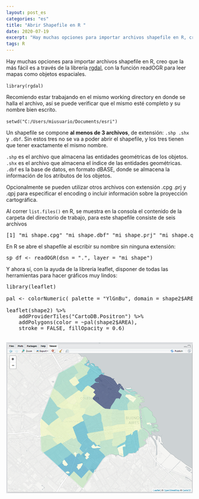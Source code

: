 ```yaml
---
layout: post_es
categories: "es"
title: "Abrir Shapefile en R "
date: 2020-07-19
excerpt: "Hay muchas opciones para importar archivos shapefile en R, creo que la más fácil es a través de la librería rgdal..."
tags: R
---
```


Hay muchas opciones para importar archivos shapefile en R, creo que la más fácil es a través de la librería [rgdal](#https://cran.r-project.org/web/packages/rgdal/rgdal.pdf),  con la función readOGR para leer mapas como objetos espaciales.

<!--more-->

`library(rgdal)`

Recomiendo estar trabajando en el mismo working directory en donde se halla el archivo, así se puede verificar que el mismo esté completo y su nombre bien escrito.

`setwd("C:/Users/miusuario/Documents/esri")`

Un shapefile se compone **al menos de 3 archivos**, de extensión: `.shp .shx` y `.dbf`. Sin estos tres no se va a poder abrir el shapefile, y los tres tienen que tener exactamente el mismo nombre.

`.shp` es el archivo que almacena las entidades geométricas de los objetos.
`.shx` es el archivo que almacena el índice de las entidades geométricas.
`.dbf` es la base de datos, en formato dBASE, donde se almacena la información de los atributos de los objetos.

Opcionalmente se pueden utilizar otros archivos con extensión .cpg .prj y .qpj para especificar el encoding o incluir información sobre la proyección cartográfica.

Al correr `list.files()` en R, se muestra en la consola el contenido de la carpeta del directorio de trabajo, para este shapefile consiste de seis archivos

<pre>
[1] "mi_shape.cpg" "mi_shape.dbf" "mi_shape.prj" "mi_shape.qpj" "mi_shape.shp" "mi_shape.shx"
</pre>

En R se abre el shapefile al escribir su nombre sin ninguna extensión:

<pre>
sp_df <- readOGR(dsn = ".", layer = "mi_shape")
</pre>

Y ahora sí, con la ayuda de la librería leaflet,  disponer de todas las herramientas para hacer gráficos muy lindos:

<pre>
library(leaflet)

pal <- colorNumeric( palette = "YlGnBu", domain = shape2$AREA)

leaflet(shape2) %>%
    addProviderTiles("CartoDB.Positron") %>%
    addPolygons(color = ~pal(shape2$AREA),
    stroke = FALSE, fillOpacity = 0.6)

</pre>

<img src="/images/abrir-shapefile-R.png" class="postimg" >
